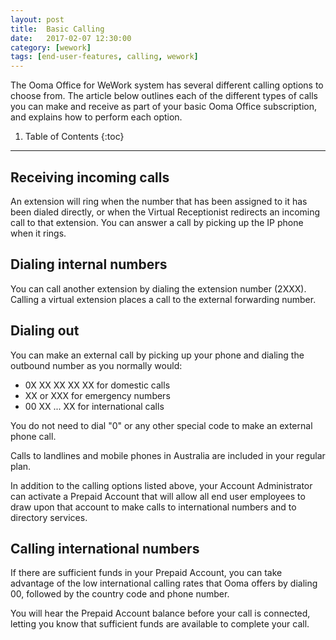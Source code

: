 ```yaml
---
layout: post
title:  Basic Calling
date:   2017-02-07 12:30:00
category: [wework]
tags: [end-user-features, calling, wework]
---
```


The Ooma Office for WeWork system has several different calling options to choose from. The article below outlines each of the different types of calls you can make and receive as part of your basic Ooma Office subscription, and explains how to perform each option.

1. Table of Contents
{:toc}
* * *

## Receiving incoming calls

An extension will ring when the number that has been assigned to it has been dialed directly, or when the Virtual Receptionist redirects an incoming call to that extension. You can answer a call by picking up the IP phone when it rings.

## Dialing internal numbers

You can call another extension by dialing the extension number (2XXX). Calling a virtual extension places a call to the external forwarding number.

## Dialing out

You can make an external call by picking up your phone and dialing the outbound number as you normally would:

* 0X XX XX XX XX for domestic calls
* XX or XXX for emergency numbers
* 00 XX ... XX for international calls

You do not need to dial "0" or any other special code to make an external phone call.

Calls to landlines and mobile phones in Australia are included in your regular plan. 

In addition to the calling options listed above, your Account Administrator can activate a Prepaid Account that will allow all end user employees to draw upon that account to make calls to international numbers and to directory services.

## Calling international numbers

If there are sufficient funds in your Prepaid Account, you can take advantage of the low international calling rates that Ooma offers by dialing 00, followed by the country code and phone number.

You will hear the Prepaid Account balance before your call is connected, letting you know that sufficient funds are available to complete your call.